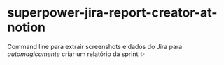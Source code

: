 # superpower-jira-report-creator-at-notion
Command line para extrair screenshots e dados do Jira para *automagicamente* criar um relatório da sprint ✨

